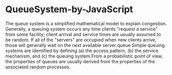 # QueueSystem-by-JavaScript
The queue system is a simplified mathematical model to explain congestion. Generally, 
a queuing system occurs any time clients "request a service" from some facility; 
client arrival and service times are usually assumed to be random. 
If all of the "servers" are occupied when new clients arrive, 
those will generally wait on the next available server queue Simple queuing systems are identified by defining
 (a) the access pattern, (b) the service mechanism, and (c) the queuing system.From a probabilistic point of view, 
the properties of queues are usually derived from the properties of the associated random processes.
